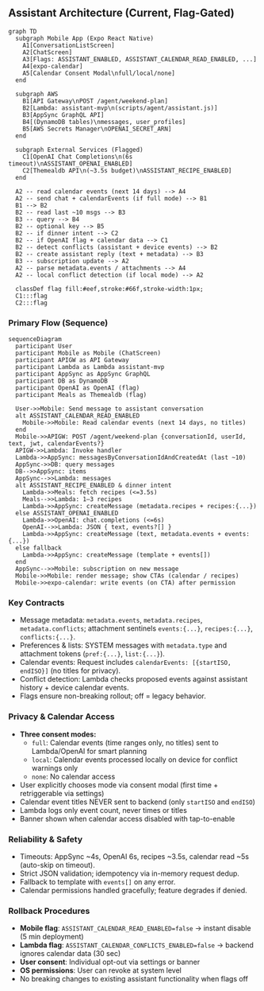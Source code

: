 ## Assistant Architecture (Current, Flag-Gated)

```mermaid
graph TD
  subgraph Mobile App (Expo React Native)
    A1[ConversationListScreen]
    A2[ChatScreen]
    A3[Flags: ASSISTANT_ENABLED, ASSISTANT_CALENDAR_READ_ENABLED, ...]
    A4[expo-calendar]
    A5[Calendar Consent Modal\nfull/local/none]
  end

  subgraph AWS
    B1[API Gateway\nPOST /agent/weekend-plan]
    B2[Lambda: assistant-mvp\n(scripts/agent/assistant.js)]
    B3[AppSync GraphQL API]
    B4[(DynamoDB tables)\nmessages, user_profiles]
    B5[AWS Secrets Manager\nOPENAI_SECRET_ARN]
  end

  subgraph External Services (Flagged)
    C1[OpenAI Chat Completions\n(6s timeout)\nASSISTANT_OPENAI_ENABLED]
    C2[Themealdb API\n(~3.5s budget)\nASSISTANT_RECIPE_ENABLED]
  end

  A2 -- read calendar events (next 14 days) --> A4
  A2 -- send chat + calendarEvents (if full mode) --> B1
  B1 --> B2
  B2 -- read last ~10 msgs --> B3
  B3 -- query --> B4
  B2 -- optional key --> B5
  B2 -- if dinner intent --> C2
  B2 -- if OpenAI flag + calendar data --> C1
  B2 -- detect conflicts (assistant + device events) --> B2
  B2 -- create assistant reply (text + metadata) --> B3
  B3 -- subscription update --> A2
  A2 -- parse metadata.events / attachments --> A4
  A2 -- local conflict detection (if local mode) --> A2

  classDef flag fill:#eef,stroke:#66f,stroke-width:1px;
  C1:::flag
  C2:::flag
```

### Primary Flow (Sequence)

```mermaid
sequenceDiagram
  participant User
  participant Mobile as Mobile (ChatScreen)
  participant APIGW as API Gateway
  participant Lambda as Lambda assistant-mvp
  participant AppSync as AppSync GraphQL
  participant DB as DynamoDB
  participant OpenAI as OpenAI (flag)
  participant Meals as Themealdb (flag)

  User->>Mobile: Send message to assistant conversation
  alt ASSISTANT_CALENDAR_READ_ENABLED
    Mobile->>Mobile: Read calendar events (next 14 days, no titles)
  end
  Mobile->>APIGW: POST /agent/weekend-plan {conversationId, userId, text, jwt, calendarEvents?}
  APIGW->>Lambda: Invoke handler
  Lambda->>AppSync: messagesByConversationIdAndCreatedAt (last ~10)
  AppSync->>DB: query messages
  DB-->>AppSync: items
  AppSync-->>Lambda: messages
  alt ASSISTANT_RECIPE_ENABLED & dinner intent
    Lambda->>Meals: fetch recipes (<=3.5s)
    Meals-->>Lambda: 1–3 recipes
    Lambda->>AppSync: createMessage (metadata.recipes + recipes:{...})
  else ASSISTANT_OPENAI_ENABLED
    Lambda->>OpenAI: chat.completions (<=6s)
    OpenAI-->>Lambda: JSON { text, events?[] }
    Lambda->>AppSync: createMessage (text, metadata.events + events:{...})
  else fallback
    Lambda->>AppSync: createMessage (template + events[])
  end
  AppSync-->>Mobile: subscription on new message
  Mobile->>Mobile: render message; show CTAs (calendar / recipes)
  Mobile->>expo-calendar: write events (on CTA) after permission
```

### Key Contracts
- Message metadata: `metadata.events`, `metadata.recipes`, `metadata.conflicts`; attachment sentinels `events:{...}`, `recipes:{...}`, `conflicts:{...}`.
- Preferences & lists: SYSTEM messages with `metadata.type` and attachment tokens (`pref:{...}`, `list:{...}`).
- Calendar events: Request includes `calendarEvents: [{startISO, endISO}]` (no titles for privacy).
- Conflict detection: Lambda checks proposed events against assistant history + device calendar events.
- Flags ensure non-breaking rollout; off = legacy behavior.

### Privacy & Calendar Access
- **Three consent modes:**
  - `full`: Calendar events (time ranges only, no titles) sent to Lambda/OpenAI for smart planning
  - `local`: Calendar events processed locally on device for conflict warnings only
  - `none`: No calendar access
- User explicitly chooses mode via consent modal (first time + retriggerable via settings)
- Calendar event titles NEVER sent to backend (only `startISO` and `endISO`)
- Lambda logs only event count, never times or titles
- Banner shown when calendar access disabled with tap-to-enable

### Reliability & Safety
- Timeouts: AppSync ~4s, OpenAI 6s, recipes ~3.5s, calendar read ~5s (auto-skip on timeout).
- Strict JSON validation; idempotency via in-memory request dedup.
- Fallback to template with `events[]` on any error.
- Calendar permissions handled gracefully; feature degrades if denied.

### Rollback Procedures
- **Mobile flag**: `ASSISTANT_CALENDAR_READ_ENABLED=false` → instant disable (5 min deployment)
- **Lambda flag**: `ASSISTANT_CALENDAR_CONFLICTS_ENABLED=false` → backend ignores calendar data (30 sec)
- **User consent**: Individual opt-out via settings or banner
- **OS permissions**: User can revoke at system level
- No breaking changes to existing assistant functionality when flags off


